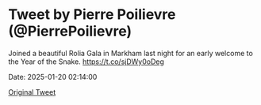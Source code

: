 # Tweet by Pierre Poilievre (@PierrePoilievre)

Joined a beautiful Rolia Gala in Markham last night for an early welcome to the Year of the Snake. https://t.co/sjDWy0oDeg

Date: 2025-01-20 02:14:00

[Original Tweet](https://x.com/PierrePoilievre/status/1881163235270811884)
